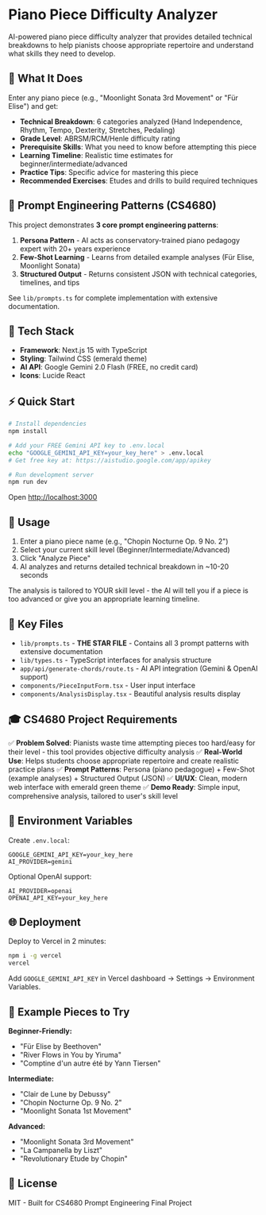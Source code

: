 # Piano Piece Difficulty Analyzer

AI-powered piano piece difficulty analyzer that provides detailed technical breakdowns to help pianists choose appropriate repertoire and understand what skills they need to develop.

## 🎹 What It Does

Enter any piano piece (e.g., "Moonlight Sonata 3rd Movement" or "Für Elise") and get:
- **Technical Breakdown**: 6 categories analyzed (Hand Independence, Rhythm, Tempo, Dexterity, Stretches, Pedaling)
- **Grade Level**: ABRSM/RCM/Henle difficulty rating
- **Prerequisite Skills**: What you need to know before attempting this piece
- **Learning Timeline**: Realistic time estimates for beginner/intermediate/advanced
- **Practice Tips**: Specific advice for mastering this piece
- **Recommended Exercises**: Etudes and drills to build required techniques

## 🧠 Prompt Engineering Patterns (CS4680)

This project demonstrates **3 core prompt engineering patterns**:

1. **Persona Pattern** - AI acts as conservatory-trained piano pedagogy expert with 20+ years experience
2. **Few-Shot Learning** - Learns from detailed example analyses (Für Elise, Moonlight Sonata)
3. **Structured Output** - Returns consistent JSON with technical categories, timelines, and tips

See `lib/prompts.ts` for complete implementation with extensive documentation.

## 🚀 Tech Stack

- **Framework**: Next.js 15 with TypeScript
- **Styling**: Tailwind CSS (emerald theme)
- **AI API**: Google Gemini 2.0 Flash (FREE, no credit card)
- **Icons**: Lucide React

## ⚡ Quick Start

```bash
# Install dependencies
npm install

# Add your FREE Gemini API key to .env.local
echo "GOOGLE_GEMINI_API_KEY=your_key_here" > .env.local
# Get free key at: https://aistudio.google.com/app/apikey

# Run development server
npm run dev
```

Open [http://localhost:3000](http://localhost:3000)

## 🎹 Usage

1. Enter a piano piece name (e.g., "Chopin Nocturne Op. 9 No. 2")
2. Select your current skill level (Beginner/Intermediate/Advanced)
3. Click "Analyze Piece"
4. AI analyzes and returns detailed technical breakdown in ~10-20 seconds

The analysis is tailored to YOUR skill level - the AI will tell you if a piece is too advanced or give you an appropriate learning timeline.

## 📁 Key Files

- `lib/prompts.ts` - **THE STAR FILE** - Contains all 3 prompt patterns with extensive documentation
- `lib/types.ts` - TypeScript interfaces for analysis structure
- `app/api/generate-chords/route.ts` - AI API integration (Gemini & OpenAI support)
- `components/PieceInputForm.tsx` - User input interface
- `components/AnalysisDisplay.tsx` - Beautiful analysis results display

## 🎓 CS4680 Project Requirements

✅ **Problem Solved**: Pianists waste time attempting pieces too hard/easy for their level - this tool provides objective difficulty analysis
✅ **Real-World Use**: Helps students choose appropriate repertoire and create realistic practice plans
✅ **Prompt Patterns**: Persona (piano pedagogue) + Few-Shot (example analyses) + Structured Output (JSON)
✅ **UI/UX**: Clean, modern web interface with emerald green theme
✅ **Demo Ready**: Simple input, comprehensive analysis, tailored to user's skill level

## 📝 Environment Variables

Create `.env.local`:

```env
GOOGLE_GEMINI_API_KEY=your_key_here
AI_PROVIDER=gemini
```

Optional OpenAI support:
```env
AI_PROVIDER=openai
OPENAI_API_KEY=your_key_here
```

## 🌐 Deployment

Deploy to Vercel in 2 minutes:

```bash
npm i -g vercel
vercel
```

Add `GOOGLE_GEMINI_API_KEY` in Vercel dashboard → Settings → Environment Variables.

## 🎹 Example Pieces to Try

**Beginner-Friendly:**
- "Für Elise by Beethoven"
- "River Flows in You by Yiruma"
- "Comptine d'un autre été by Yann Tiersen"

**Intermediate:**
- "Clair de Lune by Debussy"
- "Chopin Nocturne Op. 9 No. 2"
- "Moonlight Sonata 1st Movement"

**Advanced:**
- "Moonlight Sonata 3rd Movement"
- "La Campanella by Liszt"
- "Revolutionary Etude by Chopin"

## 📄 License

MIT - Built for CS4680 Prompt Engineering Final Project
